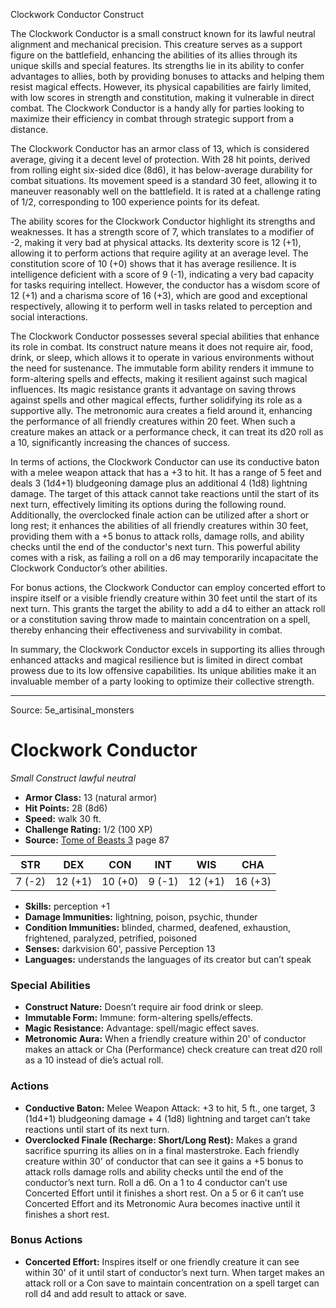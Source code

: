 <MonsterName/>Clockwork Conductor</MonsterName>
<CreatureType/>Construct</CreatureType>

<summary>The Clockwork Conductor is a small construct known for its lawful neutral alignment and mechanical precision. This creature serves as a support figure on the battlefield, enhancing the abilities of its allies through its unique skills and special features. Its strengths lie in its ability to confer advantages to allies, both by providing bonuses to attacks and helping them resist magical effects. However, its physical capabilities are fairly limited, with low scores in strength and constitution, making it vulnerable in direct combat. The Clockwork Conductor is a handy ally for parties looking to maximize their efficiency in combat through strategic support from a distance.</summary>

<detail>

The Clockwork Conductor has an armor class of 13, which is considered average, giving it a decent level of protection. With 28 hit points, derived from rolling eight six-sided dice (8d6), it has below-average durability for combat situations. Its movement speed is a standard 30 feet, allowing it to maneuver reasonably well on the battlefield. It is rated at a challenge rating of 1/2, corresponding to 100 experience points for its defeat.

The ability scores for the Clockwork Conductor highlight its strengths and weaknesses. It has a strength score of 7, which translates to a modifier of -2, making it very bad at physical attacks. Its dexterity score is 12 (+1), allowing it to perform actions that require agility at an average level. The constitution score of 10 (+0) shows that it has average resilience. It is intelligence deficient with a score of 9 (-1), indicating a very bad capacity for tasks requiring intellect. However, the conductor has a wisdom score of 12 (+1) and a charisma score of 16 (+3), which are good and exceptional respectively, allowing it to perform well in tasks related to perception and social interactions.

The Clockwork Conductor possesses several special abilities that enhance its role in combat. Its construct nature means it does not require air, food, drink, or sleep, which allows it to operate in various environments without the need for sustenance. The immutable form ability renders it immune to form-altering spells and effects, making it resilient against such magical influences. Its magic resistance grants it advantage on saving throws against spells and other magical effects, further solidifying its role as a supportive ally. The metronomic aura creates a field around it, enhancing the performance of all friendly creatures within 20 feet. When such a creature makes an attack or a performance check, it can treat its d20 roll as a 10, significantly increasing the chances of success.

In terms of actions, the Clockwork Conductor can use its conductive baton with a melee weapon attack that has a +3 to hit. It has a range of 5 feet and deals 3 (1d4+1) bludgeoning damage plus an additional 4 (1d8) lightning damage. The target of this attack cannot take reactions until the start of its next turn, effectively limiting its options during the following round. Additionally, the overclocked finale action can be utilized after a short or long rest; it enhances the abilities of all friendly creatures within 30 feet, providing them with a +5 bonus to attack rolls, damage rolls, and ability checks until the end of the conductor's next turn. This powerful ability comes with a risk, as failing a roll on a d6 may temporarily incapacitate the Clockwork Conductor’s other abilities.

For bonus actions, the Clockwork Conductor can employ concerted effort to inspire itself or a visible friendly creature within 30 feet until the start of its next turn. This grants the target the ability to add a d4 to either an attack roll or a constitution saving throw made to maintain concentration on a spell, thereby enhancing their effectiveness and survivability in combat.

In summary, the Clockwork Conductor excels in supporting its allies through enhanced attacks and magical resilience but is limited in direct combat prowess due to its low offensive capabilities. Its unique abilities make it an invaluable member of a party looking to optimize their collective strength.</detail>



---

Source: 5e_artisinal_monsters

# Clockwork Conductor

*Small* *Construct* *lawful neutral*

- **Armor Class:** 13 (natural armor)
- **Hit Points:** 28 (8d6)
- **Speed:** walk 30 ft.
- **Challenge Rating:** 1/2 (100 XP)
- **Source:** [Tome of Beasts 3](https://koboldpress.com/kpstore/product/tome-of-beasts-3-for-5th-edition/) page 87

| STR | DEX | CON | INT | WIS | CHA |
| --- | --- | --- | --- | --- | --- |
| 7 (-2) | 12 (+1) | 10 (+0) | 9 (-1) | 12 (+1) | 16 (+3) |

- **Skills:** perception +1
- **Damage Immunities:** lightning, poison, psychic, thunder
- **Condition Immunities:** blinded, charmed, deafened, exhaustion, frightened, paralyzed, petrified, poisoned
- **Senses:** darkvision 60', passive Perception 13
- **Languages:** understands the languages of its creator but can’t speak

### Special Abilities

- **Construct Nature:** Doesn’t require air food drink or sleep.
- **Immutable Form:** Immune: form-altering spells/effects.
- **Magic Resistance:** Advantage: spell/magic effect saves.
- **Metronomic Aura:** When a friendly creature within 20' of conductor makes an attack or Cha (Performance) check creature can treat d20 roll as a 10 instead of die’s actual roll.

### Actions

- **Conductive Baton:** Melee Weapon Attack: +3 to hit, 5 ft., one target, 3 (1d4+1) bludgeoning damage + 4 (1d8) lightning and target can’t take reactions until start of its next turn.
- **Overclocked Finale (Recharge: Short/Long Rest):** Makes a grand sacrifice spurring its allies on in a final masterstroke. Each friendly creature within 30' of conductor that can see it gains a +5 bonus to attack rolls damage rolls and ability checks until the end of the conductor’s next turn. Roll a d6. On a 1 to 4 conductor can’t use Concerted Effort until it finishes a short rest. On a 5 or 6 it can’t use Concerted Effort and its Metronomic Aura becomes inactive until it finishes a short rest.

### Bonus Actions

- **Concerted Effort:** Inspires itself or one friendly creature it can see within 30' of it until start of conductor’s next turn. When target makes an attack roll or a Con save to maintain concentration on a spell target can roll d4 and add result to attack or save.




